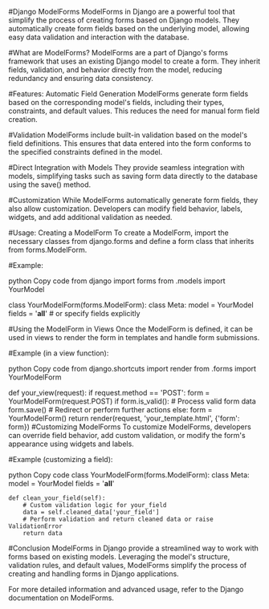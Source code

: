 #Django ModelForms
ModelForms in Django are a powerful tool that simplify the process of creating forms based on Django models. They automatically create form fields based on the underlying model, allowing easy data validation and interaction with the database.

#What are ModelForms?
ModelForms are a part of Django's forms framework that uses an existing Django model to create a form. They inherit fields, validation, and behavior directly from the model, reducing redundancy and ensuring data consistency.

#Features:
Automatic Field Generation
ModelForms generate form fields based on the corresponding model's fields, including their types, constraints, and default values. This reduces the need for manual form field creation.

#Validation
ModelForms include built-in validation based on the model's field definitions. This ensures that data entered into the form conforms to the specified constraints defined in the model.

#Direct Integration with Models
They provide seamless integration with models, simplifying tasks such as saving form data directly to the database using the save() method.

#Customization
While ModelForms automatically generate form fields, they also allow customization. Developers can modify field behavior, labels, widgets, and add additional validation as needed.

#Usage:
Creating a ModelForm
To create a ModelForm, import the necessary classes from django.forms and define a form class that inherits from forms.ModelForm.

#Example:

python
Copy code
from django import forms
from .models import YourModel

class YourModelForm(forms.ModelForm):
    class Meta:
        model = YourModel
        fields = '__all__'  # or specify fields explicitly
        
#Using the ModelForm in Views
Once the ModelForm is defined, it can be used in views to render the form in templates and handle form submissions.

#Example (in a view function):

python
Copy code
from django.shortcuts import render
from .forms import YourModelForm

def your_view(request):
    if request.method == 'POST':
        form = YourModelForm(request.POST)
        if form.is_valid():
            # Process valid form data
            form.save()
            # Redirect or perform further actions
    else:
        form = YourModelForm()
    return render(request, 'your_template.html', {'form': form})
#Customizing ModelForms
To customize ModelForms, developers can override field behavior, add custom validation, or modify the form's appearance using widgets and labels.

#Example (customizing a field):

python
Copy code
class YourModelForm(forms.ModelForm):
    class Meta:
        model = YourModel
        fields = '__all__'

    def clean_your_field(self):
        # Custom validation logic for your_field
        data = self.cleaned_data['your_field']
        # Perform validation and return cleaned data or raise ValidationError
        return data
#Conclusion
ModelForms in Django provide a streamlined way to work with forms based on existing models. Leveraging the model's structure, validation rules, and default values, ModelForms simplify the process of creating and handling forms in Django applications.

For more detailed information and advanced usage, refer to the Django documentation on ModelForms.


